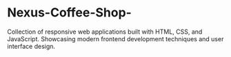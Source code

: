 # Nexus-Coffee-Shop-
Collection of responsive web applications built with HTML, CSS, and JavaScript. Showcasing modern frontend development techniques and user interface design.
